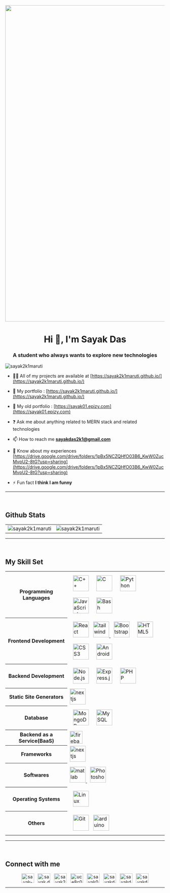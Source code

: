 <div align="center">
<a href="https://sayak2k1maruti.github.io/">
<img src="https://rishavanand.github.io/static/images/greetings.gif" align="center" style="height: 25vh" />
</a>
</div>  



<h1 align="center">Hi 👋, I'm Sayak Das</h1>
<h3 align="center">A student who always wants to explore new technologies</h3>

<p align="left"> <img src="https://komarev.com/ghpvc/?username=sayak2k1maruti&label=Profile%20views&color=0e75b6&style=flat" alt="sayak2k1maruti" /> </p>

- 👨‍💻 All of my projects are available at [https://sayak2k1maruti.github.io/](https://sayak2k1maruti.github.io/)

- 🤖 My portfolio : [https://sayak2k1maruti.github.io/](https://sayak2k1maruti.github.io/)

- 👾 My old portfolio : [https://sayak01.epizy.com](https://sayak01.epizy.com)

- ❓ Ask me about anything related to MERN stack and related technologies

- 📫 How to reach me **sayakdas2k1@gmail.com**

- 📄 Know about my experiences [https://drive.google.com/drive/folders/1pBx5NCZQHfO03B6_KwW0ZucMvpU2-8tG?usp=sharing](https://drive.google.com/drive/folders/1pBx5NCZQHfO03B6_KwW0ZucMvpU2-8tG?usp=sharing)

- ⚡ Fun fact **I think I am funny**

<hr/>
<br/>

<h2 align='left'>Github Stats</h2>
<table>
    <tr>
        <td>
            <img align="center"  src="https://github-readme-stats.vercel.app/api?username=sayak2k1maruti&show_icons=true&locale=en" alt="sayak2k1maruti" />
        </td>
        <td>
            <img align="center" src="https://github-readme-streak-stats.herokuapp.com/?user=sayak2k1maruti&theme=default" alt="sayak2k1maruti" />
        </td>
    </tr>
</table>
<hr/>
<br/>



<h2 align="left"> My Skill Set</h2>  
<div align="center">
<table width="100%" >
    <tr>
        <th>Programming Languages</th>
        <td>
            <img style="margin: 10px" src="https://profilinator.rishav.dev/skills-assets/cplusplus-original.svg" alt="C++" height="50" />  
            <img style="margin: 10px" src="https://profilinator.rishav.dev/skills-assets/c-original.svg" alt="C" height="50" />  
            <img style="margin: 10px" src="https://profilinator.rishav.dev/skills-assets/python-original.svg" alt="Python" height="50" />  
            <img style="margin: 10px" src="https://profilinator.rishav.dev/skills-assets/javascript-original.svg" alt="JavaScript" height="50" />  
            <img style="margin: 10px" src="https://profilinator.rishav.dev/skills-assets/gnu_bash-icon.svg" alt="Bash" height="50" />  
</div>
        </td>
    </tr>
    <tr>
        <th>Frontend Development</th>
        <td>
            <img style="margin: 10px" src="https://profilinator.rishav.dev/skills-assets/react-original-wordmark.svg" alt="React" height="50" />  
            <a href="https://tailwindcss.com/" target="_blank" rel="noreferrer"> <img src="https://www.vectorlogo.zone/logos/tailwindcss/tailwindcss-icon.svg" alt="tailwind" height="50"/> </a>
            <img style="margin: 10px" src="https://profilinator.rishav.dev/skills-assets/bootstrap-plain.svg" alt="Bootstrap" height="50" />  
            <img style="margin: 10px" src="https://profilinator.rishav.dev/skills-assets/html5-original-wordmark.svg" alt="HTML5" height="50" />  
            <img style="margin: 10px" src="https://profilinator.rishav.dev/skills-assets/css3-original-wordmark.svg" alt="CSS3" height="50" />  
            <img style="margin: 10px" src="https://profilinator.rishav.dev/skills-assets/android-original-wordmark.svg" alt="Android" height="50" />  
        </td>
    </tr>
    <tr>
        <th>Backend Development</th>
        <td>
            <img style="margin: 10px" src="https://profilinator.rishav.dev/skills-assets/nodejs-original-wordmark.svg" alt="Node.js" height="50" />  
            <img style="margin: 10px" src="https://profilinator.rishav.dev/skills-assets/express-original-wordmark.svg" alt="Express.js" height="50" />  
            <img style="margin: 10px" src="https://profilinator.rishav.dev/skills-assets/php-original.svg" alt="PHP" height="50" />  
        </td>
    </tr>
    <tr>
        <th>Static Site Generators</th>
        <td>
                    <a href="https://nextjs.org/" target="_blank" rel="noreferrer"> <img src="https://cdn.worldvectorlogo.com/logos/nextjs-2.svg" alt="nextjs" width="50"/> </a> 
        </td>
    </tr>
    <tr>
        <th>Database</th>
        <td>
            <img style="margin: 10px" src="https://profilinator.rishav.dev/skills-assets/mongodb-original-wordmark.svg" alt="MongoDB" height="50" />  
            <img style="margin: 10px" src="https://profilinator.rishav.dev/skills-assets/mysql-original-wordmark.svg" alt="MySQL" height="50" />  
        </td>
    </tr>
    <tr>
        <th>Backend as a Service(BaaS)</th>
        <td>
             <a href="https://firebase.google.com/" target="_blank" rel="noreferrer"> <img src="https://www.vectorlogo.zone/logos/firebase/firebase-icon.svg" alt="firebase" width="40" height="40"/> </a>
        </td>
    </tr>
    </td>
    </tr>
    <tr>
        <th>Frameworks</th>
        <td>
                                <a href="https://nextjs.org/" target="_blank" rel="noreferrer"> <img src="https://cdn.worldvectorlogo.com/logos/nextjs-2.svg" alt="nextjs" width="50"/> </a>
        </td>
    </tr>
    <tr>
        <th>Softwares</th>
        <td>
            <a href="https://www.mathworks.com/" target="_blank" rel="noreferrer"> <img src="https://upload.wikimedia.org/wikipedia/commons/2/21/Matlab_Logo.png" alt="matlab" height="50"/> </a> 
            <img style="margin: 10px" src="https://profilinator.rishav.dev/skills-assets/photoshop-plain.svg" alt="Photoshop" height="50" /> 
        </td>
    </tr>
    <tr>
        <th>Operating Systems</th>
        <td>
            <img style="margin: 10px" src="https://profilinator.rishav.dev/skills-assets/linux-original.svg" alt="Linux" height="50" />  
        </td>
    </tr>
    <tr>
        <th>Others</th>
        <td>
            <img style="margin: 10px" src="https://profilinator.rishav.dev/skills-assets/git-scm-icon.svg" alt="Git" height="50" />  
            <a href="https://www.arduino.cc/" target="_blank" rel="noreferrer"> <img src="https://cdn.worldvectorlogo.com/logos/arduino-1.svg" alt="arduino" height="50"/> </a>
        </td>
    </tr>
</table>
</div>


<hr/>
<br/>

<h2 align="left">Connect with me</h2>
<p align="center">
<a href="https://linkedin.com/in/sayak-das-2479901a3" target="blank"><img align="center" src="https://raw.githubusercontent.com/rahuldkjain/github-profile-readme-generator/master/src/images/icons/Social/linked-in-alt.svg" alt="sayak-das-2479901a3" height="30" width="40" /></a>
&nbsp;
<a href="https://fb.com/sayak.das.3110567" target="blank"><img align="center" src="https://raw.githubusercontent.com/rahuldkjain/github-profile-readme-generator/master/src/images/icons/Social/facebook.svg" alt="sayak.das.3110567" height="30" width="40" /></a>
&nbsp;
<a href="https://instagram.com/sayak2k1" target="blank"><img align="center" src="https://raw.githubusercontent.com/rahuldkjain/github-profile-readme-generator/master/src/images/icons/Social/instagram.svg" alt="sayak2k1" height="30" width="40" /></a>
&nbsp;
<a href="https://www.youtube.com/c/uce8c0k_z-se4o-94spvbnmg" target="blank"><img align="center" src="https://raw.githubusercontent.com/rahuldkjain/github-profile-readme-generator/master/src/images/icons/Social/youtube.svg" alt="uce8c0k_z-se4o-94spvbnmg" height="30" width="40" /></a>
&nbsp;
<a href="https://www.codechef.com/users/sayak01" target="blank"><img align="center" src="https://cdn.jsdelivr.net/npm/simple-icons@3.1.0/icons/codechef.svg" alt="sayak01" height="30" width="40" /></a>
&nbsp;
<a href="https://www.hackerrank.com/sayakdas2k1" target="blank"><img align="center" src="https://raw.githubusercontent.com/rahuldkjain/github-profile-readme-generator/master/src/images/icons/Social/hackerrank.svg" alt="sayakdas2k1" height="30" width="40" /></a>
&nbsp;
<a href="https://www.leetcode.com/sayakdas2k1" target="blank"><img align="center" src="https://raw.githubusercontent.com/rahuldkjain/github-profile-readme-generator/master/src/images/icons/Social/leet-code.svg" alt="sayakdas2k1" height="30" width="40" /></a>
&nbsp;
<a href="https://auth.geeksforgeeks.org/user/sayakdas2k1/profile" target="blank"><img align="center" src="https://raw.githubusercontent.com/rahuldkjain/github-profile-readme-generator/master/src/images/icons/Social/geeks-for-geeks.svg" alt="sayakdas2k1/profile" height="30" width="40" /></a>
</p>
<hr/>
<br/>  

